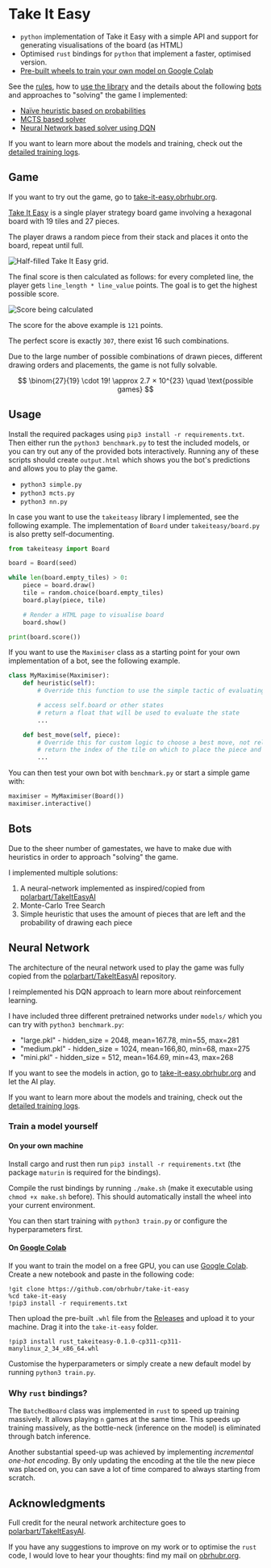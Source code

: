 # Take It Easy

 - `python` implementation of Take it Easy with a simple API and support for generating visualisations of the board (as HTML)
 - Optimised `rust` bindings for `python` that implement a faster, optimised version.
 - [Pre-built wheels to train your own model on Google Colab](#train-a-model-yourself)

See the [rules](#game), how to [use the library](#usage) and the details about the following [bots](#bots) and approaches to "solving" the game I implemented:
 - [Naïve heuristic based on probabilities](#bots)
 - [MCTS based solver](#bots)
 - [Neural Network based solver using DQN](#neural-network)

If you want to learn more about the models and training, check out the [detailed training logs](./models/README.md).

## Game

If you want to try out the game, go to [take-it-easy.obrhubr.org](https://take-it-easy.obrhubr.org).

[Take It Easy](https://en.wikipedia.org/wiki/Take_It_Easy_(game)) is a single player strategy board game involving a hexagonal board with 19 tiles and 27 pieces.

The player draws a random piece from their stack and places it onto the board, repeat until full.

![Half-filled Take It Easy grid.](.github/header.png)

The final score is then calculated as follows: for every completed line, the player gets `line_length * line_value` points. The goal is to get the highest possible score.

![Score being calculated](.github/scoring.png)

The score for the above example is `121` points.

The perfect score is exactly `307`, there exist 16 such combinations.

Due to the large number of possible combinations of drawn pieces, different drawing orders and placements, the game is not fully solvable.

$$ \binom{27}{19} \cdot 19! \approx 2.7 × 10^{23} \quad \text{possible games} $$

## Usage

Install the required packages using `pip3 install -r requirements.txt`. Then either run the `python3 benchmark.py` to test the included models, or you can try out any of the provided bots interactively. Running any of these scripts should create `output.html` which shows you the bot's predictions and allows you to play the game.
 - `python3 simple.py`
 - `python3 mcts.py`
 - `python3 nn.py`

In case you want to use the `takeiteasy` library I implemented, see the following example. The implementation of `Board` under `takeiteasy/board.py` is also pretty self-documenting.

```python
from takeiteasy import Board

board = Board(seed)

while len(board.empty_tiles) > 0:
	piece = board.draw()
	tile = random.choice(board.empty_tiles)
	board.play(piece, tile)

	# Render a HTML page to visualise board
	board.show()

print(board.score())
```

If you want to use the `Maximiser` class as a starting point for your own implementation of a bot, see the following example.

```python
class MyMaximise(Maximiser):
	def heuristic(self):
		# Override this function to use the simple tactic of evaluating all possible board states for the current tile.

		# access self.board or other states
		# return a float that will be used to evaluate the state
		...

	def best_move(self, piece):
		# Override this for custom logic to choose a best move, not relying on the evaluation of all possible next states
		# return the index of the tile on which to place the piece and a dict with expectation values for all tiles (debug / visualisation aid)
		...
```

You can then test your own bot with `benchmark.py` or start a simple game with: 

```python
maximiser = MyMaximiser(Board())
maximiser.interactive()
```

## Bots

Due to the sheer number of gamestates, we have to make due with heuristics in order to approach "solving" the game.

I implemented multiple solutions:
 1. A neural-network implemented as inspired/copied from [polarbart/TakeItEasyAI](https://github.com/polarbart/TakeItEasyAI)
 2. Monte-Carlo Tree Search
 3. Simple heuristic that uses the amount of pieces that are left and the probability of drawing each piece

## Neural Network

The architecture of the neural network used to play the game was fully copied from the [polarbart/TakeItEasyAI](https://github.com/polarbart/TakeItEasyAI) repository.

I reimplemented his DQN approach to learn more about reinforcement learning.

I have included three different pretrained networks under `models/` which you can try with `python3 benchmark.py`:
 - "large.pkl" 	- hidden_size = 2048, mean=167.78, min=55, max=281
 - "medium.pkl" - hidden_size = 1024, mean=166,80, min=68, max=275
 - "mini.pkl" 	- hidden_size =  512, mean=164.69, min=43, max=268

If you want to see the models in action, go to [take-it-easy.obrhubr.org](https://take-it-easy.obrhubr.org) and let the AI play.

If you want to learn more about the models and training, check out the [detailed training logs](./models/README.md).

### Train a model yourself

#### On your own machine

Install cargo and rust then run `pip3 install -r requirements.txt` (the package `maturin` is required for the bindings).

Compile the rust bindings by running `./make.sh` (make it executable using `chmod +x make.sh` before). This should automatically install the wheel into your current environment.

You can then start training with `python3 train.py` or configure the hyperparameters first.

#### On [Google Colab](https://colab.google)

If you want to train the model on a free GPU, you can use [Google Colab](https://colab.google). Create a new notebook and paste in the following code:

```
!git clone https://github.com/obrhubr/take-it-easy
%cd take-it-easy
!pip3 install -r requirements.txt
```

Then upload the pre-built `.whl` file from the [Releases](https://github.com/obrhubr/take-it-easy/releases) and upload it to your machine. Drag it into the `take-it-easy` folder.

```
!pip3 install rust_takeiteasy-0.1.0-cp311-cp311-manylinux_2_34_x86_64.whl
```

Customise the hyperparameters or simply create a new default model by running `python3 train.py`.

### Why `rust` bindings?

The `BatchedBoard` class was implemented in `rust` to speed up training massively. It allows playing `n` games at the same time. This speeds up training massively, as the bottle-neck (inference on the model) is eliminated through batch inference.

Another substantial speed-up was achieved by implementing *incremental one-hot encoding*. By only updating the encoding at the tile the new piece was placed on, you can save a lot of time compared to always starting from scratch.

## Acknowledgments

Full credit for the neural network architecture goes to [polarbart/TakeItEasyAI](https://github.com/polarbart/TakeItEasyAI).

If you have any suggestions to improve on my work or to optimise the `rust` code, I would love to hear your thoughts: find my mail on [obrhubr.org](https://obrhubr.org).